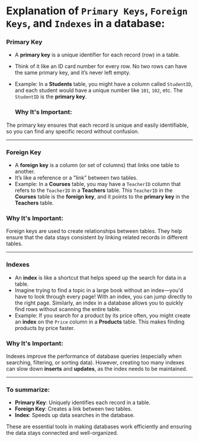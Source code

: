 # Explanation of `Primary Keys`, `Foreign Keys`, and `Indexes` in a database:

### **Primary Key**
- A **primary key** is a unique identifier for each record (row) in a table.
- Think of it like an ID card number for every row. No two rows can have the same primary key, and it’s never left empty.
- Example: In a **Students** table, you might have a column called `StudentID`, and each student would have a unique number like `101`, `102`, etc. The `StudentID` is the **primary key**.

  ### Why It's Important:
The primary key ensures that each record is unique and easily identifiable, so you can find any specific record without confusion.

---

### **Foreign Key**
- A **foreign key** is a column (or set of columns) that links one table to another.
- It’s like a reference or a "link" between two tables.
- Example: In a **Courses** table, you may have a `TeacherID` column that refers to the `TeacherID` in a **Teachers** table. This `TeacherID` in the **Courses** table is the **foreign key**, and it points to the **primary key** in the **Teachers** table.

### Why It's Important:
Foreign keys are used to create relationships between tables. They help ensure that the data stays consistent by linking related records in different tables.


---
### **Indexes**
- An **index** is like a shortcut that helps speed up the search for data in a table.
- Imagine trying to find a topic in a large book without an index—you'd have to look through every page! With an index, you can jump directly to the right page. Similarly, an index in a database allows you to quickly find rows without scanning the entire table.
- Example: If you search for a product by its price often, you might create an **index** on the `Price` column in a **Products** table. This makes finding products by price faster.

### Why It's Important:
Indexes improve the performance of database queries (especially when searching, filtering, or sorting data). However, creating too many indexes can slow down **inserts** and **updates**, as the index needs to be maintained.

---

### To summarize:
- **Primary Key**: Uniquely identifies each record in a table.
- **Foreign Key**: Creates a link between two tables.
- **Index**: Speeds up data searches in the database.

These are essential tools in making databases work efficiently and ensuring the data stays connected and well-organized.
